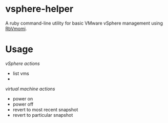 vsphere-helper
==============

A ruby command-line utility for basic VMware vSphere management using [RbVmomi](https://github.com/rlane/rbvmomi).

Usage
=====

_vSphere actions_
* list vms
* 

_virtual machine actions_
* power on
* power off
* revert to most recent snapshot
* revert to particular snapshot

